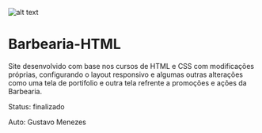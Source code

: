 
![alt text](https://github.com/images/logo.png "Logo")

# Barbearia-HTML

Site desenvolvido com base nos cursos de HTML e CSS com modificações próprias, configurando o layout responsivo e algumas outras alterações como uma tela de portifolio e outra tela refrente a promoções e ações da Barbearia.

Status: finalizado

Auto: Gustavo Menezes



